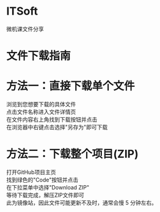 # ITSoft
微机课文件分享

# 文件下载指南
# 方法一：直接下载单个文件
浏览到您想要下载的具体文件  
点击文件名称进入文件详情页  
在文件内容右上角找到下载按钮并点击  
在浏览器中右键点击选择"另存为"即可下载  
# 方法二：下载整个项目(ZIP)
打开GitHub项目主页  
找到绿色的"Code"按钮并点击  
在下拉菜单中选择"Download ZIP"  
等待下载完成，解压ZIP文件即可  
此为镜像站，因此文件可能更新不及时，通常会慢 5 分钟左右。
